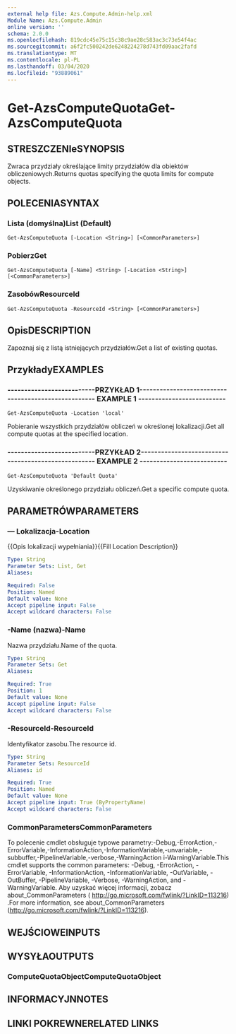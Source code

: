 ```yaml
---
external help file: Azs.Compute.Admin-help.xml
Module Name: Azs.Compute.Admin
online version: ''
schema: 2.0.0
ms.openlocfilehash: 819cdc45e75c15c38c9ae28c583ac3c73e54f4ac
ms.sourcegitcommit: a6f2fc500242de6248224278d743fd09aac2fafd
ms.translationtype: MT
ms.contentlocale: pl-PL
ms.lasthandoff: 03/04/2020
ms.locfileid: "93889061"
---
```

# <span data-ttu-id="5454c-101">Get-AzsComputeQuota</span><span class="sxs-lookup"><span data-stu-id="5454c-101">Get-AzsComputeQuota</span></span>

## <span data-ttu-id="5454c-102">STRESZCZENIe</span><span class="sxs-lookup"><span data-stu-id="5454c-102">SYNOPSIS</span></span>
<span data-ttu-id="5454c-103">Zwraca przydziały określające limity przydziałów dla obiektów obliczeniowych.</span><span class="sxs-lookup"><span data-stu-id="5454c-103">Returns quotas specifying the quota limits for compute objects.</span></span>

## <span data-ttu-id="5454c-104">POLECENIA</span><span class="sxs-lookup"><span data-stu-id="5454c-104">SYNTAX</span></span>

### <span data-ttu-id="5454c-105">Lista (domyślna)</span><span class="sxs-lookup"><span data-stu-id="5454c-105">List (Default)</span></span>
```
Get-AzsComputeQuota [-Location <String>] [<CommonParameters>]
```

### <span data-ttu-id="5454c-106">Pobierz</span><span class="sxs-lookup"><span data-stu-id="5454c-106">Get</span></span>
```
Get-AzsComputeQuota [-Name] <String> [-Location <String>] [<CommonParameters>]
```

### <span data-ttu-id="5454c-107">Zasobów</span><span class="sxs-lookup"><span data-stu-id="5454c-107">ResourceId</span></span>
```
Get-AzsComputeQuota -ResourceId <String> [<CommonParameters>]
```

## <span data-ttu-id="5454c-108">Opis</span><span class="sxs-lookup"><span data-stu-id="5454c-108">DESCRIPTION</span></span>
<span data-ttu-id="5454c-109">Zapoznaj się z listą istniejących przydziałów.</span><span class="sxs-lookup"><span data-stu-id="5454c-109">Get a list of existing quotas.</span></span>

## <span data-ttu-id="5454c-110">Przykłady</span><span class="sxs-lookup"><span data-stu-id="5454c-110">EXAMPLES</span></span>

### <span data-ttu-id="5454c-111">--------------------------PRZYKŁAD 1--------------------------</span><span class="sxs-lookup"><span data-stu-id="5454c-111">-------------------------- EXAMPLE 1 --------------------------</span></span>
```
Get-AzsComputeQuota -Location 'local'
```

<span data-ttu-id="5454c-112">Pobieranie wszystkich przydziałów obliczeń w określonej lokalizacji.</span><span class="sxs-lookup"><span data-stu-id="5454c-112">Get all compute quotas at the specified location.</span></span>

### <span data-ttu-id="5454c-113">--------------------------PRZYKŁAD 2--------------------------</span><span class="sxs-lookup"><span data-stu-id="5454c-113">-------------------------- EXAMPLE 2 --------------------------</span></span>
```
Get-AzsComputeQuota 'Default Quota'
```

<span data-ttu-id="5454c-114">Uzyskiwanie określonego przydziału obliczeń.</span><span class="sxs-lookup"><span data-stu-id="5454c-114">Get a specific compute quota.</span></span>

## <span data-ttu-id="5454c-115">PARAMETRÓW</span><span class="sxs-lookup"><span data-stu-id="5454c-115">PARAMETERS</span></span>

### <span data-ttu-id="5454c-116">— Lokalizacja</span><span class="sxs-lookup"><span data-stu-id="5454c-116">-Location</span></span>
<span data-ttu-id="5454c-117">{{Opis lokalizacji wypełniania}}</span><span class="sxs-lookup"><span data-stu-id="5454c-117">{{Fill Location Description}}</span></span>

```yaml
Type: String
Parameter Sets: List, Get
Aliases: 

Required: False
Position: Named
Default value: None
Accept pipeline input: False
Accept wildcard characters: False
```

### <span data-ttu-id="5454c-118">-Name (nazwa)</span><span class="sxs-lookup"><span data-stu-id="5454c-118">-Name</span></span>
<span data-ttu-id="5454c-119">Nazwa przydziału.</span><span class="sxs-lookup"><span data-stu-id="5454c-119">Name of the quota.</span></span>

```yaml
Type: String
Parameter Sets: Get
Aliases: 

Required: True
Position: 1
Default value: None
Accept pipeline input: False
Accept wildcard characters: False
```

### <span data-ttu-id="5454c-120">-ResourceId</span><span class="sxs-lookup"><span data-stu-id="5454c-120">-ResourceId</span></span>
<span data-ttu-id="5454c-121">Identyfikator zasobu.</span><span class="sxs-lookup"><span data-stu-id="5454c-121">The resource id.</span></span>

```yaml
Type: String
Parameter Sets: ResourceId
Aliases: id

Required: True
Position: Named
Default value: None
Accept pipeline input: True (ByPropertyName)
Accept wildcard characters: False
```

### <span data-ttu-id="5454c-122">CommonParameters</span><span class="sxs-lookup"><span data-stu-id="5454c-122">CommonParameters</span></span>
<span data-ttu-id="5454c-123">To polecenie cmdlet obsługuje typowe parametry:-Debug,-ErrorAction,-ErrorVariable,-InformationAction,-InformationVariable,-unvariable,-subbuffer,-PipelineVariable,-verbose,-WarningAction i-WarningVariable.</span><span class="sxs-lookup"><span data-stu-id="5454c-123">This cmdlet supports the common parameters: -Debug, -ErrorAction, -ErrorVariable, -InformationAction, -InformationVariable, -OutVariable, -OutBuffer, -PipelineVariable, -Verbose, -WarningAction, and -WarningVariable.</span></span> <span data-ttu-id="5454c-124">Aby uzyskać więcej informacji, zobacz about_CommonParameters ( http://go.microsoft.com/fwlink/?LinkID=113216) .</span><span class="sxs-lookup"><span data-stu-id="5454c-124">For more information, see about_CommonParameters (http://go.microsoft.com/fwlink/?LinkID=113216).</span></span>

## <span data-ttu-id="5454c-125">WEJŚCIOWE</span><span class="sxs-lookup"><span data-stu-id="5454c-125">INPUTS</span></span>

## <span data-ttu-id="5454c-126">WYSYŁA</span><span class="sxs-lookup"><span data-stu-id="5454c-126">OUTPUTS</span></span>

### <span data-ttu-id="5454c-127">ComputeQuotaObject</span><span class="sxs-lookup"><span data-stu-id="5454c-127">ComputeQuotaObject</span></span>

## <span data-ttu-id="5454c-128">INFORMACYJN</span><span class="sxs-lookup"><span data-stu-id="5454c-128">NOTES</span></span>

## <span data-ttu-id="5454c-129">LINKI POKREWNE</span><span class="sxs-lookup"><span data-stu-id="5454c-129">RELATED LINKS</span></span>

